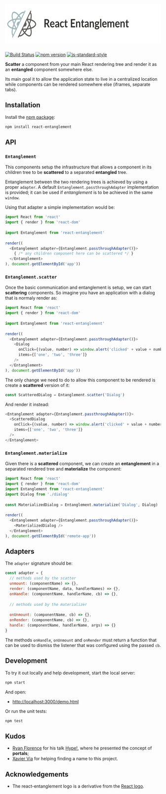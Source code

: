 # <img src='react-entanglement.png' height='128px' title='React Entanglement' />

[![Build Status](https://travis-ci.org/react-entanglement/react-entanglement.svg)](https://travis-ci.org/react-entanglement/react-entanglement)
[![npm version](https://badge.fury.io/js/react-entanglement.svg)](https://badge.fury.io/js/react-entanglement)
[![js-standard-style](https://img.shields.io/badge/code%20style-standard-brightgreen.svg?style=flat)](https://github.com/feross/standard)

**Scatter** a component from your main React rendering tree and render it as an **entangled** component somewhere else.

Its main goal it to allow the application state to live in a centralized location while components can be rendered somewhere else (iframes, separate tabs).

## Installation

Install the [npm package](https://www.npmjs.com/package/react-entanglement):

```bash
npm install react-entanglement
```

## API

### `Entanglement`

This components setup the infrastructure that allows a component in its children tree to be **scattered** to a separated **entangled** tree.

Entanglement between the two rendering trees is achieved by using a proper `adapter`. A default `Entanglement.passthroughAdapter` implementation is provided; it can be used if *entanglement* is to be achieved in the same `window`.

Using that adapter a simple implementation would be:

```js
import React from 'react'
import { render } from 'react-dom'

import Entanglement from 'react-entanglement'

render((
  <Entanglement adapter={Entanglement.passthroughAdapter()}>
    { /* any children component here can be scattered */ }
  </Entanglement>
), document.getElementById('app'))
```

### `Entanglement.scatter`

Once the basic communication and entanglement is setup, we can start **scattering** components. So imagine you have an application with a dialog that is normaly render as:

```js
import React from 'react'
import { render } from 'react-dom'

import Entanglement from 'react-entanglement'

render((
  <Entanglement adapter={Entanglement.passthroughAdapter()}>
    <Dialog
      onClick={(value, number) => window.alert('clicked' + value + number)}
      items={['one', 'two', 'three']}
    />
  </Entanglement>
), document.getElementById('app'))
```

The only change we need to do to allow this component to be rendered is create a **scattered** version of it:

```js
const ScatteredDialog = Entanglement.scatter('Dialog')
```

And render it instead:

```js
<Entanglement adapter={Entanglement.passthroughAdapter()}>
  <ScatteredDialog
    onClick={(value, number) => window.alert('clicked' + value + number)}
    items={['one', 'two', 'three']}
  />
</Entanglement>
```

### `Entanglement.materialize`

Given there is a **scattered** component, we can create an **entanglement** in a separated rendered tree and **materialize** the component:

```js
import React from 'react'
import { render } from 'react-dom'
import Entanglement from 'react-entanglement'
import Dialog from './dialog'

const MaterializedDialog = Entanglement.materialize('Dialog', Dialog)

render((
  <Entanglement adapter={Entanglement.passthroughAdapter()}>
    <MaterializedDialog />
  </Entanglement>
), document.getElementById('remote-app'))
```

## Adapters

The `adapter` signature should be:

```js
const adapter = {
  // methods used by the scatter
  unmount: (componentName) => {},
  render: (componentName, data, handlerNames) => {},
  onHandle: (componentName, handlerName, cb) => {},

  // methods used by the materializer

  onUnmount: (componentName, cb) => {},
  onRender: (componentName, cb) => {},
  handle: (componentName, handlerName, args) => {}
}
```

The methods `onHandle`, `onUnmount` and `onRender` must return a function that can be used to dismiss the listener that was configured using the passed `cb`.

## Development

To try it out locally and help development, start the local server:

```bash
npm start
```

And open:

- [http://localhost:3000/demo.html](http://localhost:3000/demo.html)

Or run the unit tests:

```bash
npm test
```

## Kudos

* [Ryan Florence](ryanflorence) for his talk [Hype!](https://youtu.be/z5e7kWSHWTg), where he presented the concept of **portals**;
* [Xavier Via](https://github.com/xaviervia/) for helping finding a name to this project.

## Acknowledgements

* The react-entanglement logo is a derivative from the [React logo](https://github.com/facebook/react/blob/master/docs/img/logo.svg).
